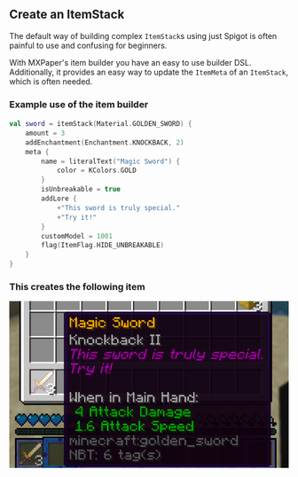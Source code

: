 ## Create an ItemStack

The default way of building complex `ItemStack`s using just Spigot is often painful to use and confusing for beginners. 

With MXPaper's item builder you have an easy to use builder DSL. Additionally, it provides an easy way to update the `ItemMeta` of an `ItemStack`, which is often needed.

### Example use of the item builder

```kotlin
val sword = itemStack(Material.GOLDEN_SWORD) {
    amount = 3
    addEnchantment(Enchantment.KNOCKBACK, 2)
    meta {
        name = literalText("Magic Sword") {
            color = KColors.GOLD
        }
        isUnbreakable = true
        addLore {
            +"This sword is truly special."
            +"Try it!"
        }
        customModel = 1001
        flag(ItemFlag.HIDE_UNBREAKABLE)
    }
}
```
### This creates the following item

![](img/sword.png)
